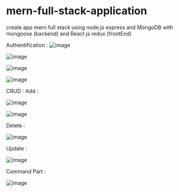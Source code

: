 # mern-full-stack-application
create app mern full stack using node.js express and MongoDB with mongoose (backend) and React js redux (frontEnd) 

Authentification :
![image](https://user-images.githubusercontent.com/73079423/171308174-02f7a17a-aa25-4620-bff8-3105c840641b.png)


![image](https://user-images.githubusercontent.com/73079423/171307590-d41627ac-3409-4b72-8997-b5d4432546af.png)

![image](https://user-images.githubusercontent.com/73079423/171307627-3287c24c-2b4a-460b-b497-027bf34ceab4.png)

![image](https://user-images.githubusercontent.com/73079423/171307648-ef3e992c-a7a4-42bf-9146-44b49a1277cd.png)

CRUD :
Add :


![image](https://user-images.githubusercontent.com/73079423/171307771-f56a4996-144d-4341-bd7f-37bb4d4dc08d.png)

![image](https://user-images.githubusercontent.com/73079423/171307803-c2a4b02a-eaf6-463f-b9f8-bba10788800f.png)

Delete :

![image](https://user-images.githubusercontent.com/73079423/171307911-b689e284-3f9e-484a-8eba-7c396087aaeb.png)

Update :

![image](https://user-images.githubusercontent.com/73079423/171308076-da394b7b-4b05-4afa-abb8-7195b390a449.png)

Command Part :

![image](https://user-images.githubusercontent.com/73079423/171312544-63a55462-494d-4a9f-8684-1e56c0fa42a5.png)



